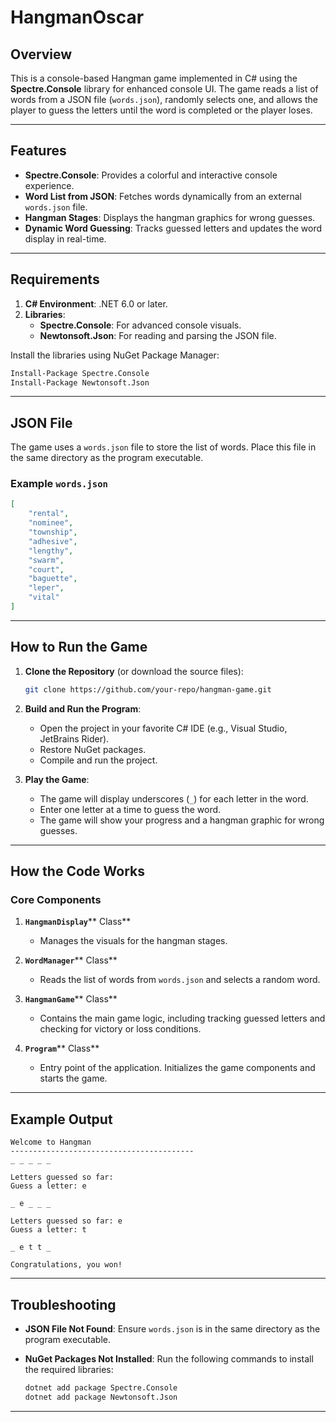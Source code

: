 # HangmanOscar

## Overview

This is a console-based Hangman game implemented in C# using the **Spectre.Console** library for enhanced console UI. The game reads a list of words from a JSON file (`words.json`), randomly selects one, and allows the player to guess the letters until the word is completed or the player loses.

---

## Features

- **Spectre.Console**: Provides a colorful and interactive console experience.
- **Word List from JSON**: Fetches words dynamically from an external `words.json` file.
- **Hangman Stages**: Displays the hangman graphics for wrong guesses.
- **Dynamic Word Guessing**: Tracks guessed letters and updates the word display in real-time.

---

## Requirements

1. **C# Environment**: .NET 6.0 or later.
2. **Libraries**:
   - **Spectre.Console**: For advanced console visuals.
   - **Newtonsoft.Json**: For reading and parsing the JSON file.

Install the libraries using NuGet Package Manager:

```sh
Install-Package Spectre.Console
Install-Package Newtonsoft.Json
```

---

## JSON File

The game uses a `words.json` file to store the list of words. Place this file in the same directory as the program executable.

### Example `words.json`

```json
[
    "rental",
    "nominee",
    "township",
    "adhesive",
    "lengthy",
    "swarm",
    "court",
    "baguette",
    "leper",
    "vital"
]
```

---

## How to Run the Game

1. **Clone the Repository** (or download the source files):

   ```sh
   git clone https://github.com/your-repo/hangman-game.git
   ```

2. **Build and Run the Program**:

   - Open the project in your favorite C# IDE (e.g., Visual Studio, JetBrains Rider).
   - Restore NuGet packages.
   - Compile and run the project.

3. **Play the Game**:

   - The game will display underscores (`_`) for each letter in the word.
   - Enter one letter at a time to guess the word.
   - The game will show your progress and a hangman graphic for wrong guesses.

---

## How the Code Works

### Core Components

1. **`HangmanDisplay`**** Class**

   - Manages the visuals for the hangman stages.

2. **`WordManager`**** Class**

   - Reads the list of words from `words.json` and selects a random word.

3. **`HangmanGame`**** Class**

   - Contains the main game logic, including tracking guessed letters and checking for victory or loss conditions.

4. **`Program`**** Class**

   - Entry point of the application. Initializes the game components and starts the game.

---

## Example Output

```plaintext
Welcome to Hangman
-----------------------------------------
_ _ _ _ _

Letters guessed so far:
Guess a letter: e

_ e _ _ _

Letters guessed so far: e
Guess a letter: t

_ e t t _

Congratulations, you won!
```

---

## Troubleshooting

- **JSON File Not Found**:
  Ensure `words.json` is in the same directory as the program executable.

- **NuGet Packages Not Installed**:
  Run the following commands to install the required libraries:

  ```sh
  dotnet add package Spectre.Console
  dotnet add package Newtonsoft.Json
  ```

---

